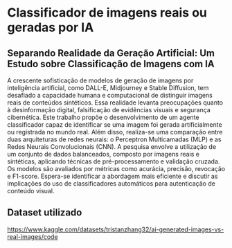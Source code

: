 # Classificador de imagens reais ou geradas por IA

## Separando Realidade da Geração Artificial: Um Estudo sobre Classificação de Imagens com IA 

A crescente sofisticação de modelos de geração de imagens por inteligência artificial, como DALL-E, Midjourney e Stable Diffusion, tem desafiado a capacidade humana e computacional de distinguir imagens reais de conteúdos sintéticos. Essa realidade levanta preocupações quanto à desinformação digital, falsificação de evidências visuais e segurança cibernética. Este trabalho propõe o desenvolvimento de um agente classificador capaz de identificar se uma imagem foi gerada artificialmente ou registrada no mundo real. Além disso, realiza-se uma comparação entre duas arquiteturas de redes neurais: o Perceptron Multicamadas (MLP) e as Redes Neurais Convolucionais (CNN). A pesquisa envolve a utilização de um conjunto de dados balanceados, composto por imagens reais e sintéticas, aplicando técnicas de pré-processamento e validação cruzada. Os modelos são avaliados por métricas como acurácia, precisão, revocação e F1-score. Espera-se identificar a abordagem mais eficiente e discutir as implicações do uso de classificadores automáticos para autenticação de conteúdo visual.

## Dataset utilizado

https://www.kaggle.com/datasets/tristanzhang32/ai-generated-images-vs-real-images/code
